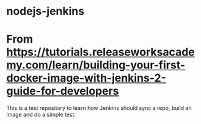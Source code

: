 # nodejs-jenkins
# From https://tutorials.releaseworksacademy.com/learn/building-your-first-docker-image-with-jenkins-2-guide-for-developers

This is a test repository to learn how Jenkins should sync a repo, build an image and do a simple test.

